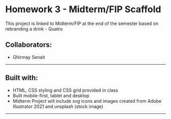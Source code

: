 <h1>Homework 3 - Midterm/FIP Scaffold</h1>
This project is linked to Midterm/FIP at the end of the semester based on rebranding a drink - Quatro

<h2>Collaborators:</h2>
<ul>
<li>Ghirmay Senait</li>
</ul>

-----------------------------------------------------------
<h2>Built with:</h2>
<ul>
<li>HTML, CSS styling and CSS grid provided in class</li>
<li>Built mobile-first, tablet and desktop</li>
<li>Midterm Project will include svg icons and images created from Adobe Illustrator 2021 and unsplash (stock image)</li>
</ul>

-----------------------------------------------------------
